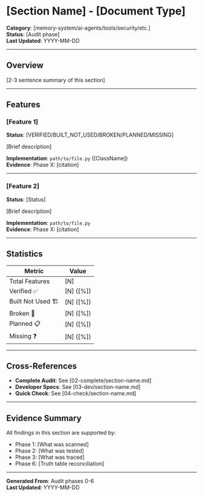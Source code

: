 # [Section Name] - [Document Type]

**Category**: [memory-system/ai-agents/tools/security/etc.]  
**Status**: [Audit phase]  
**Last Updated**: YYYY-MM-DD

---

## Overview

[2-3 sentence summary of this section]

---

## Features

### [Feature 1]

**Status**: [VERIFIED/BUILT_NOT_USED/BROKEN/PLANNED/MISSING]

[Brief description]

**Implementation**: `path/to/file.py` ([ClassName])  
**Evidence**: Phase X: [citation]

---

### [Feature 2]

**Status**: [Status]

[Brief description]

**Implementation**: `path/to/file.py`  
**Evidence**: Phase X: [citation]

---

## Statistics

| Metric | Value |
|--------|-------|
| Total Features | [N] |
| Verified ✅ | [N] ([%]) |
| Built Not Used 🏗️ | [N] ([%]) |
| Broken 🔴 | [N] ([%]) |
| Planned 📋 | [N] ([%]) |
| Missing ❓ | [N] ([%]) |

---

## Cross-References

- **Complete Audit**: See [02-complete/section-name.md]
- **Developer Specs**: See [03-dev/section-name.md]
- **Quick Check**: See [04-check/section-name.md]

---

## Evidence Summary

All findings in this section are supported by:
- Phase 1: [What was scanned]
- Phase 2: [What was tested]
- Phase 3: [What was traced]
- Phase 6: [Truth table reconciliation]

---

**Generated From**: Audit phases 0-6  
**Last Updated**: YYYY-MM-DD

